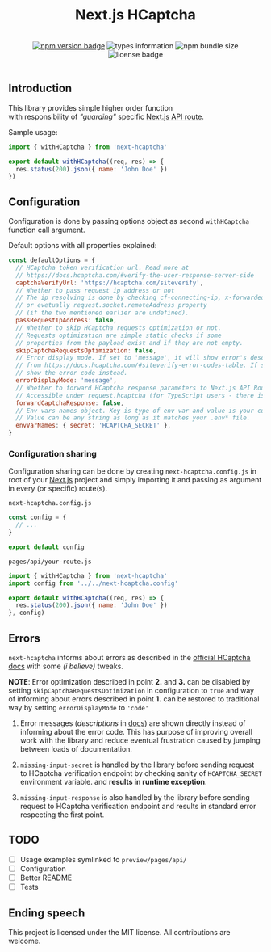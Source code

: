 <div align="center">
  <h1>Next.js HCaptcha</h1>
  <br />
</div>

<div align="center">
  <a href="https://www.npmjs.com/package/next-hcaptcha"><img alt="npm version badge" src="https://badgen.net/npm/v/next-hcaptcha"></a>  
  <img alt="types information" src="https://badgen.net/npm/types/next-hcaptcha">
  <img alt="npm bundle size" src="https://badgen.net/bundlephobia/minzip/next-hcaptcha">
  <img alt="license badge" src="https://badgen.net/npm/license/next-hcaptcha">
  
</div>

<br />

## Introduction

This library provides simple higher order function  
with responsibility of _"guarding"_ specific [Next.js API route][next-api-routes].

Sample usage:

```js
import { withHCaptcha } from 'next-hcaptcha'

export default withHCaptcha((req, res) => {
  res.status(200).json({ name: 'John Doe' })
})
```

## Configuration

Configuration is done by passing options object as second `withHCaptcha` function call argument.

Default options with all properties explained:

```js
const defaultOptions = {
  // HCaptcha token verification url. Read more at
  // https://docs.hcaptcha.com/#verify-the-user-response-server-side
  captchaVerifyUrl: 'https://hcaptcha.com/siteverify',
  // Whether to pass request ip address or not
  // The ip resolving is done by checking cf-connecting-ip, x-forwarded-for headers
  // or evetually request.socket.remoteAddress property
  // (if the two mentioned earlier are undefined).
  passRequestIpAddress: false,
  // Whether to skip HCaptcha requests optimization or not.
  // Requests optimization are simple static checks if some
  // properties from the payload exist and if they are not empty.
  skipCaptchaRequestsOptimization: false,
  // Error display mode. If set to 'message', it will show error's descriptions
  // from https://docs.hcaptcha.com/#siteverify-error-codes-table. If set to 'code' it will
  // show the error code instead.
  errorDisplayMode: 'message',
  // Whether to forward HCaptcha response parameters to Next.js API Route handler request parameter.
  // Accessible under request.hcaptcha (for TypeScript users - there is NextApiRequestWithHCaptcha type)
  forwardCaptchaResponse: false,
  // Env vars names object. Key is type of env var and value is your custom name.
  // Value can be any string as long as it matches your .env* file.
  envVarNames: { secret: 'HCAPTCHA_SECRET' },
}
```

### Configuration sharing

Configuration sharing can be done by creating `next-hcaptcha.config.js` in root of your [Next.js][next-homepage] project and simply importing it and passing as argument in every (or specific) route(s).

`next-hcaptcha.config.js`

```js
const config = {
  // ...
}

export default config
```

`pages/api/your-route.js`

```js
import { withHCaptcha } from 'next-hcaptcha'
import config from '../../next-hcaptcha.config'

export default withHCaptcha((req, res) => {
  res.status(200).json({ name: 'John Doe' })
}, config)
```

## Errors

`next-hcaptcha` informs about errors as described in the [official HCaptcha docs][hcaptcha-docs-errors] with some _(i believe)_ tweaks.

**NOTE**: Error optimization described in point **2.** and **3.** can be disabled by setting `skipCaptchaRequestsOptimization` in configuration to `true` and way of informing about errors described in point **1.**
can be restored to traditional way by setting `errorDisplayMode` to `'code'`

1. Error messages (_descriptions_ in [docs][hcaptcha-docs-errors]) are shown directly instead of informing about the error code. This has purpose of improving overall work with the library and reduce eventual frustration caused by jumping between loads of documentation.

2. `missing-input-secret` is handled by the library before sending request to HCaptcha verification endpoint by checking sanity of `HCAPTCHA_SECRET` environment variable. and **results in runtime exception**.

3. `missing-input-response` is also handled by the library before sending request to HCaptcha verification endpoint and results in standard error respecting the first point.

## TODO

- [ ] Usage examples symlinked to `preview/pages/api/`
- [ ] Configuration
- [ ] Better README
- [ ] Tests

## Ending speech

This project is licensed under the MIT license.
All contributions are welcome.

[hcaptcha-docs-errors]: https://docs.hcaptcha.com/#siteverify-error-codes-table
[next-homepage]: https://nextjs.org/
[next-api-routes]: https://nextjs.org/docs/api-routes/introduction
